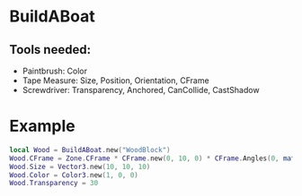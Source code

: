 # BuildABoat

## Tools needed:
- Paintbrush: Color
- Tape Measure: Size, Position, Orientation, CFrame
- Screwdriver: Transparency, Anchored, CanCollide, CastShadow

# Example
```lua
local Wood = BuildABoat.new("WoodBlock")
Wood.CFrame = Zone.CFrame * CFrame.new(0, 10, 0) * CFrame.Angles(0, math.rad(45), 0)
Wood.Size = Vector3.new(10, 10, 10)
Wood.Color = Color3.new(1, 0, 0)
Wood.Transparency = 30
```
